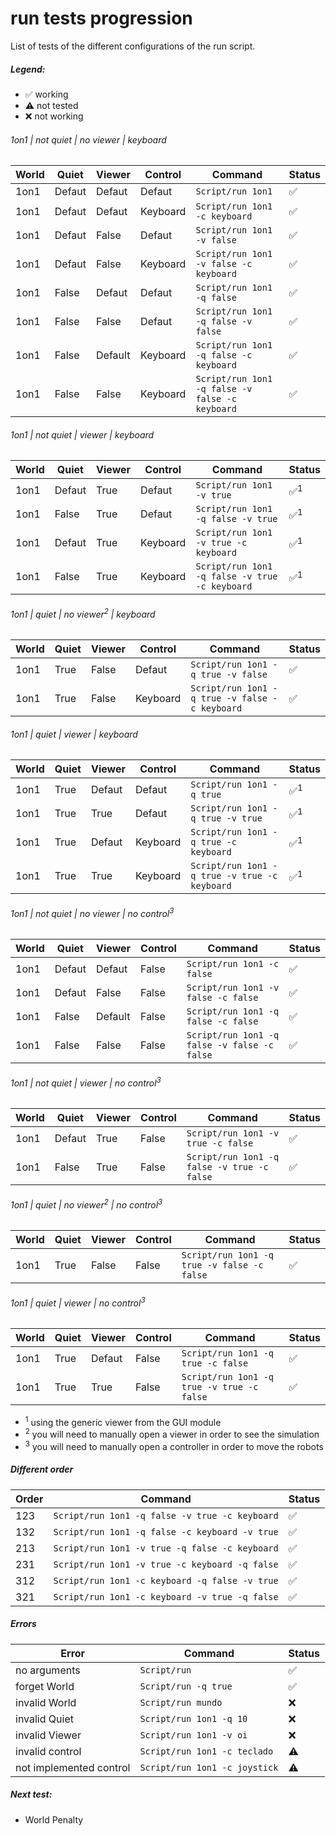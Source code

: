 # run tests progression
List of tests of the different configurations of the run script.

##### Legend:
* :white_check_mark: working
* :warning: not tested
* :x: not working

###### 1on1 | not quiet | no viewer | keyboard
World | Quiet | Viewer | Control | Command | Status
--- | ---| --- | --- | --- | ---
1on1 | Defaut | Defaut | Defaut | `Script/run 1on1` | :white_check_mark:
1on1 | Defaut | Defaut | Keyboard | `Script/run 1on1 -c keyboard` | :white_check_mark:
1on1 | Defaut | False | Defaut | `Script/run 1on1 -v false` | :white_check_mark:
1on1 | Defaut | False | Keyboard | `Script/run 1on1 -v false -c keyboard` | :white_check_mark:
1on1 | False | Defaut | Defaut | `Script/run 1on1 -q false` | :white_check_mark:
1on1 | False | False | Defaut | `Script/run 1on1 -q false -v false` | :white_check_mark:
1on1 | False | Default | Keyboard | `Script/run 1on1 -q false -c keyboard` | :white_check_mark:
1on1 | False | False | Keyboard | `Script/run 1on1 -q false -v false -c keyboard` | :white_check_mark:

###### 1on1 | not quiet | viewer | keyboard
World | Quiet | Viewer | Control | Command | Status
--- | ---| --- | --- | --- | ---
1on1 | Defaut | True | Defaut | `Script/run 1on1 -v true` | :white_check_mark:<sup>1</sup>
1on1 | False | True | Defaut | `Script/run 1on1 -q false -v true` | :white_check_mark:<sup>1</sup>
1on1 | Defaut | True | Keyboard | `Script/run 1on1 -v true -c keyboard` | :white_check_mark:<sup>1</sup>
1on1 | False | True | Keyboard | `Script/run 1on1 -q false -v true -c keyboard` |  :white_check_mark:<sup>1</sup>

###### 1on1 | quiet | no viewer<sup>2</sup> | keyboard
World | Quiet | Viewer | Control | Command | Status
--- | ---| --- | --- | --- | ---
1on1 | True | False | Defaut | `Script/run 1on1 -q true -v false` | :white_check_mark:
1on1 | True | False | Keyboard | `Script/run 1on1 -q true -v false -c keyboard` | :white_check_mark:

###### 1on1 | quiet | viewer | keyboard
World | Quiet | Viewer | Control | Command | Status
--- | ---| --- | --- | --- | ---
1on1 | True | Defaut | Defaut | `Script/run 1on1 -q true` | :white_check_mark:<sup>1</sup>
1on1 | True | True | Defaut | `Script/run 1on1 -q true -v true` | :white_check_mark:<sup>1</sup>
1on1 | True | Defaut | Keyboard | `Script/run 1on1 -q true -c keyboard` | :white_check_mark:<sup>1</sup>
1on1 | True | True | Keyboard | `Script/run 1on1 -q true -v true -c keyboard` | :white_check_mark:<sup>1</sup>

###### 1on1 | not quiet | no viewer | no control<sup>3</sup>
World | Quiet | Viewer | Control | Command | Status
--- | ---| --- | --- | --- | ---
1on1 | Defaut | Defaut | False | `Script/run 1on1 -c false` | :white_check_mark:
1on1 | Defaut | False | False | `Script/run 1on1 -v false -c false` | :white_check_mark:
1on1 | False | Default | False | `Script/run 1on1 -q false -c false` | :white_check_mark:
1on1 | False | False | False | `Script/run 1on1 -q false -v false -c false` | :white_check_mark:

###### 1on1 | not quiet | viewer | no control<sup>3</sup>
World | Quiet | Viewer | Control | Command | Status
--- | ---| --- | --- | --- | ---
1on1 | Defaut | True | False | `Script/run 1on1 -v true -c false` |  :white_check_mark:
1on1 | False | True | False | `Script/run 1on1 -q false -v true -c false` | :white_check_mark:

###### 1on1 | quiet | no viewer<sup>2</sup> | no control<sup>3</sup>
World | Quiet | Viewer | Control | Command | Status
--- | ---| --- | --- | --- | ---
1on1 | True | False | False | `Script/run 1on1 -q true -v false -c false` | :white_check_mark:

###### 1on1 | quiet | viewer | no control<sup>3</sup>
World | Quiet | Viewer | Control | Command | Status
--- | ---| --- | --- | --- | ---
1on1 | True | Defaut | False | `Script/run 1on1 -q true -c false` | :white_check_mark:
1on1 | True | True | False | `Script/run 1on1 -q true -v true -c false` | :white_check_mark:


* <sup>1</sup> using the generic viewer from the GUI module
* <sup>2</sup> you will need to manually open a viewer in order to see the simulation
* <sup>3</sup> you will need to manually open a controller in order to move the robots

##### Different order
Order | Command | Status
--- | --- | ---
123 | `Script/run 1on1 -q false -v true -c keyboard` | :white_check_mark:
132 | `Script/run 1on1 -q false -c keyboard -v true` | :white_check_mark:
213 | `Script/run 1on1 -v true -q false -c keyboard` | :white_check_mark:
231 | `Script/run 1on1 -v true -c keyboard -q false` | :white_check_mark:
312 | `Script/run 1on1 -c keyboard -q false -v true` | :white_check_mark:
321 | `Script/run 1on1 -c keyboard -v true -q false` | :white_check_mark:


##### Errors
Error | Command | Status
--- | --- | ---
no arguments | `Script/run` | :white_check_mark:
forget World | `Script/run -q true` | :white_check_mark:
invalid World | `Script/run mundo` | :x:
invalid Quiet | `Script/run 1on1 -q 10` | :x:
invalid Viewer | `Script/run 1on1 -v oi` | :x:
invalid control | `Script/run 1on1 -c teclado` | :warning:
not implemented control | `Script/run 1on1 -c joystick` | :warning:

##### Next test:
* World Penalty
